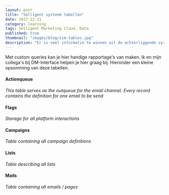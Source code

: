 ```yaml
---
layout: post
title: "Selligent systeem tabellen"
date: 2017-12-11
category: learning
tags: Selligent Marketing Cloud, Data
published: true
thumbnail: "images/blog/sim-tables.jpg"
description: "Er is veel informatie te winnen uit de achterliggende systeemtabellen van Selligent Marketing Cloud."
---
```


Met custom queries kan je hier handige rapportage's van maken. Ik en mijn collega's bij DM-Interface helpen je hier graag bij. Hieronder een kleine opsomming van deze tabellen.

#### Actionqueue
*This table serves as the outqueue for the email channel. Every record contains the definition for one email to be send*

#### Flags
*Storage for all platform interactions*

#### Campaigns
*Table containing all campaign definitions*

#### Lists
*Table describing all lists*

#### Mails
*Table containing all emails / pages*